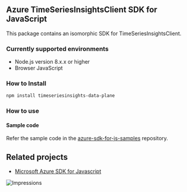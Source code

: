 ## Azure TimeSeriesInsightsClient SDK for JavaScript

This package contains an isomorphic SDK for TimeSeriesInsightsClient.

### Currently supported environments

- Node.js version 8.x.x or higher
- Browser JavaScript

### How to Install

```bash
npm install timeseriesinsights-data-plane
```

### How to use

#### Sample code

Refer the sample code in the [azure-sdk-for-js-samples](https://github.com/Azure/azure-sdk-for-js-samples) repository.

## Related projects

- [Microsoft Azure SDK for Javascript](https://github.com/Azure/azure-sdk-for-js)


![Impressions](https://azure-sdk-impressions.azurewebsites.net/api/impressions/azure-sdk-for-js%2Fsdk%2Fcdn%2Farm-cdn%2FREADME.png)